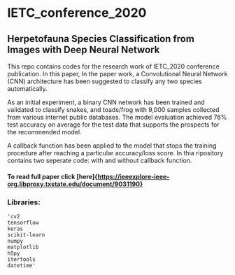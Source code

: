 # IETC_conference_2020

## Herpetofauna Species Classification from Images with Deep Neural Network

This repo contains codes for the research work of IETC_2020 conference publication. In this paper, In the paper work, a Convolutional Neural Network (CNN) architecture has been suggested to classify any two species automatically. 

As an initial experiment, a binary CNN network has been trained and validated to classify snakes, and toads/frog with 9,000 samples collected from various internet public databases. The model evaluation achieved 76% test accuracy on average for the test data that supports the prospects for the recommended model. 

A callback function has been applied to the model that stops the training procedure after reaching a particular accuracy/loss score. In thia ripository contains two seperate code: with and without callback function. 

#### To read full paper click [here]{https://ieeexplore-ieee-org.libproxy.txstate.edu/document/9031190} 

### Libraries:
	'cv2 
	tensorflow
	keras
	scikit-learn 
	numpy
	matplotlib 
	h5py
	itertools
	datetime'
